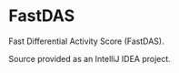 # FastDAS
Fast Differential Activity Score (FastDAS).

Source provided as an IntelliJ IDEA project.
